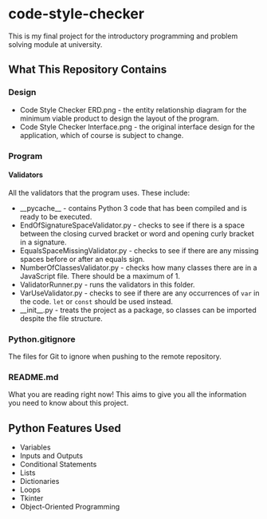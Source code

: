 # code-style-checker
This is my final project for the introductory programming and problem solving module at university.

## What This Repository Contains

### Design
- Code Style Checker ERD.png - the entity relationship diagram for the minimum viable product to design the layout of the program.
- Code Style Checker Interface.png - the original interface design for the application, which of course is subject to change.

### Program
#### Validators
All the validators that the program uses. These include:  
- \_\_pycache__ - contains Python 3 code that has been compiled and is ready to be executed.
- EndOfSignatureSpaceValidator.py - checks to see if there is a space between the closing curved bracket or word and opening curly bracket in a signature.
- EqualsSpaceMissingValidator.py - checks to see if there are any missing spaces before or after an equals sign.
- NumberOfClassesValidator.py - checks how many classes there are in a JavaScript file. There should be a maximum of 1.
- ValidatorRunner.py - runs the validators in this folder.
- VarUseValidator.py - checks to see if there are any occurrences of `var` in the code. `let` or `const` should be used instead.
- \_\_init__.py - treats the project as a package, so classes can be imported despite the file structure.

### Python.gitignore
The files for Git to ignore when pushing to the remote repository.

### README.md
What you are reading right now! This aims to give you all the information you need to know about this project.

## Python Features Used
- Variables  
- Inputs and Outputs  
- Conditional Statements  
- Lists  
- Dictionaries  
- Loops  
- Tkinter  
- Object-Oriented Programming
